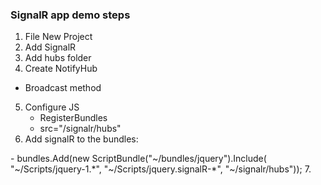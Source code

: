 ### SignalR app demo steps

 1. File New Project
 2. Add SignalR
 3. Add hubs folder
 4. Create NotifyHub
   - Broadcast method  
 5. Configure JS
    - RegisterBundles
    - src="/signalr/hubs"
 6. Add signalR to the bundles:  
<span>  
	    - bundles.Add(new ScriptBundle("~/bundles/jquery").Include(  
		"~/Scripts/jquery-1.*",  
		"~/Scripts/jquery.signalR-*",  
		"~/signalr/hubs"));  
</span>
 7. 